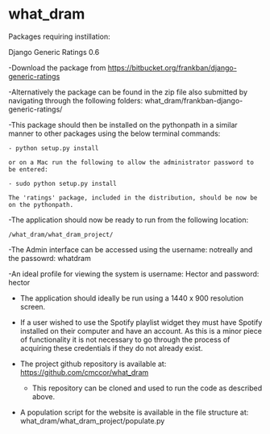 what_dram
=========

Packages requiring instillation:

Django Generic Ratings 0.6

-Download the package from https://bitbucket.org/frankban/django-generic-ratings

-Alternatively the package can be found in the zip file also submitted by navigating through the following folders: what_dram/frankban-django-generic-ratings/

-This package should then be installed on the pythonpath in a similar manner to other packages using the below terminal commands:

	- python setup.py install

	or on a Mac run the following to allow the administrator password to be entered:

	- sudo python setup.py install

	The 'ratings' package, included in the distribution, should be now be on the pythonpath.

-The application should now be ready to run from the following location:

	/what_dram/what_dram_project/

-The Admin interface can be accessed using the username: notreally and the passowrd: whatdram

-An ideal profile for viewing the system is username: Hector and password: hector

- The application should ideally be run using a 1440 x 900 resolution screen.

- If a user wished to use the Spotify playlist widget they must have Spotify installed on their computer and have an account.  As this is a minor piece of functionality it is not necessary to go through the process of acquiring these credentials if they do not already exist.

- The project github repository is available at: https://github.com/cmccor/what_dram

	- This repository can be cloned and used to run the code as described above.

- A population script for the website is available in the file structure at: what_dram/what_dram_project/populate.py
